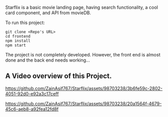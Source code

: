 Starflix is a basic movie landing page, having search functionality, a cool card component, and API from movieDB.

To run this project:
```
git clone <Repo's URL>
cd frontend
npm install
npm start
```
The project is not completely developed. However, the front end is almost done and the back end needs working...

## A Video overview of this Project.

https://github.com/ZainAsif767/Starflix/assets/98703238/3b6fe59c-2802-4051-92d0-e92a3c17ceff

https://github.com/ZainAsif767/Starflix/assets/98703238/20a1564f-4679-45c6-aeb8-a92fea12fd8f
